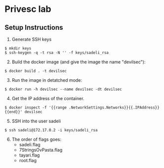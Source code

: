 # Privesc lab

## Setup Instructions
1. Generate SSH keys
```
$ mkdir keys
$ ssh-keygen -q -t rsa -N '' -f keys/sadeli_rsa
```

2. Build the docker image (and give the image the name "devilsec"):
```
$ docker build . -t devilsec
```

3. Run the image in detatched mode:
```
$ docker run -h devilsec --name devilsec -dt devilsec
```

4. Get the IP address of the container.
```
$ docker inspect -f '{{range .NetworkSettings.Networks}}{{.IPAddress}}{{end}}' devilsec
```

5. SSH into the user sadeli
```
$ ssh sadeli@172.17.0.2 -i keys/sadeli_rsa
```

6. The order of flags goes:
    - sadeli.flag
    - 7StringsOvPasta.flag
    - tayari.flag
    - root.flag
